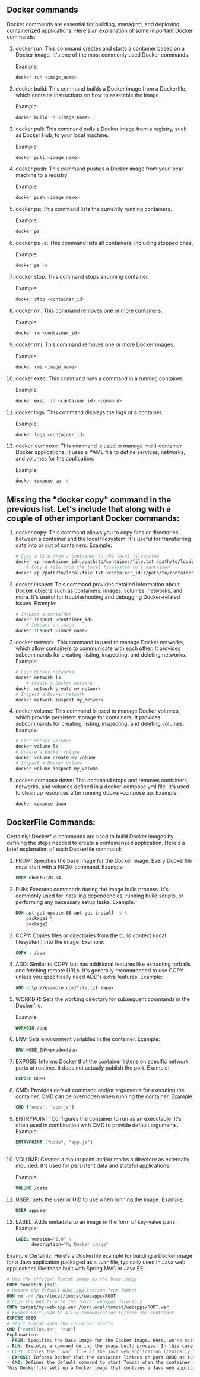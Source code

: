 ## Docker commands

Docker commands are essential for building, managing, and deploying containerized applications. Here's an explanation of some important Docker commands:

1. docker run: This command creates and starts a container based on a Docker image. It's one of the most commonly used Docker commands.

    Example: 
    ```bash
    docker run <image_name>
    ```
2. docker build: This command builds a Docker image from a Dockerfile, which contains instructions on how to assemble the image.

    Example:
    ```bash
    docker build -t <image_name> .
    ```
3. docker pull: This command pulls a Docker image from a registry, such as Docker Hub, to your local machine.

    Example:
    ```bash
    docker pull <image_name>
    ```
4. docker push: This command pushes a Docker image from your local machine to a registry.

    Example:
    ```bash
    docker push <image_name>
    ```
5. docker ps: This command lists the currently running containers.

    Example:
    ```bash
    docker ps
    ```
6. docker ps -a: This command lists all containers, including stopped ones.

    Example:
    ```bash
    docker ps -a
    ```
7. docker stop: This command stops a running container.

    Example:
    ```bash
    docker stop <container_id>
    ```
8. docker rm: This command removes one or more containers.

    Example:
    ```bash
    docker rm <container_id>
    ```
9. docker rmi: This command removes one or more Docker images.

    Example:
    ```bash
    docker rmi <image_name>
    ```
10. docker exec: This command runs a command in a running container.

    Example:
    ```bash
    docker exec -it <container_id> <command>
    ```

11. docker logs: This command displays the logs of a container.

    Example:
    ```bash
    docker logs <container_id>
    ```
12. docker-compose: This command is used to manage multi-container Docker applications. It uses a YAML file to define services, networks, and volumes for the application.

    Example:
    ```bash
    docker-compose up -d
    ```
## Missing the "docker copy" command in the previous list. Let's include that along with a couple of other important Docker commands:
1. docker copy: This command allows you to copy files or directories between a container and the local filesystem. It's useful for transferring data into or out of containers.
    Example:
    ```bash
    # Copy a file from a container to the local filesystem
    docker cp <container_id>:/path/to/container/file.txt /path/to/local/destination
        # Copy a file from the local filesystem to a container
    docker cp /path/to/local/file.txt <container_id>:/path/to/container/destination
    ```
2. docker inspect: This command provides detailed information about Docker objects such as containers, images, volumes, networks, and more. It's useful for troubleshooting and debugging Docker-related issues.
    Example:
    ```bash
    # Inspect a container
    docker inspect <container_id>
        # Inspect an image
    docker inspect <image_name>
    ```
3. docker network: This command is used to manage Docker networks, which allow containers to communicate with each other. It provides subcommands for creating, listing, inspecting, and deleting networks.
    Example:
    ```bash
    # List Docker networks
    docker network ls
        # Create a Docker network
    docker network create my_network
   # Inspect a Docker network
    docker network inspect my_network
    ```
4. docker volume: This command is used to manage Docker volumes, which provide persistent storage for containers. It provides subcommands for creating, listing, inspecting, and deleting volumes.
    Example:
    ```bash
    # List Docker volumes
    docker volume ls
    # Create a Docker volume
    docker volume create my_volume
    # Inspect a Docker volume
    docker volume inspect my_volume
    ```
5. docker-compose down: This command stops and removes containers, networks, and volumes defined in a docker-compose.yml file. It's used to clean up resources after running docker-compose up.
    Example:
    ```bash
    docker-compose down

## DockerFile Commands:
Certainly! Dockerfile commands are used to build Docker images by defining the steps needed to create a containerized application. Here's a brief explanation of each Dockerfile command:
1. FROM: Specifies the base image for the Docker image. Every Dockerfile must start with a FROM command.
    Example:
    ```Dockerfile
    FROM ubuntu:20.04
    ```
2. RUN: Executes commands during the image build process. It's commonly used for installing dependencies, running build scripts, or performing any necessary setup tasks.
    Example:
    ```Dockerfile
    RUN apt-get update && apt-get install -y \
        package1 \
        package2
    ```
3. COPY: Copies files or directories from the build context (local filesystem) into the image.
    Example:
    ```Dockerfile
    COPY . /app
    ```
4. ADD: Similar to COPY but has additional features like extracting tarballs and fetching remote URLs. It's generally recommended to use COPY unless you specifically need ADD's extra features.
    Example:
    ```Dockerfile
    ADD http://example.com/file.txt /app/
    ```
5. WORKDIR: Sets the working directory for subsequent commands in the Dockerfile.

    Example:
    ```Dockerfile
    WORKDIR /app
    ```
6. ENV: Sets environment variables in the container.
    Example:
    ```Dockerfile
    ENV NODE_ENV=production
    ```
7. EXPOSE: Informs Docker that the container listens on specific network ports at runtime. It does not actually publish the port.
    Example:
    ```Dockerfile
    EXPOSE 8080
    ```
8. CMD: Provides default command and/or arguments for executing the container. CMD can be overridden when running the container.
    Example:
    ```Dockerfile
    CMD ["node", "app.js"]
    ```
9. ENTRYPOINT: Configures the container to run as an executable. It's often used in combination with CMD to provide default arguments.
    Example:
    ```Dockerfile
    ENTRYPOINT ["node", "app.js"]
    ``
10. VOLUME: Creates a mount point and/or marks a directory as externally mounted. It's used for persistent data and stateful applications.

    Example:
    ```Dockerfile
    VOLUME /data
    ```
11. USER: Sets the user or UID to use when running the image.
    Example:
    ```Dockerfile
    USER appuser
    ```
12. LABEL: Adds metadata to an image in the form of key-value pairs.
    Example:
    ```Dockerfile
    LABEL version="1.0" \
          description="My Docker image"
    ```
Example
Certainly! Here's a Dockerfile example for building a Docker image for a Java application packaged as a `.war` file, typically used in Java web applications like those built with Spring MVC or Java EE:
```Dockerfile
# Use the official Tomcat image as the base image
FROM tomcat:9-jdk11
# Remove the default ROOT application from Tomcat
RUN rm -rf /usr/local/tomcat/webapps/ROOT
# Copy the WAR file to the Tomcat webapps directory
COPY target/my-web-app.war /usr/local/tomcat/webapps/ROOT.war
# Expose port 8080 to allow communication to/from the container
EXPOSE 8080
# Start Tomcat when the container starts
CMD ["catalina.sh", "run"]
Explanation:
- FROM: Specifies the base image for the Docker image. Here, we're using the official Tomcat image from Docker Hub, which includes Apache Tomcat with Java runtime.
- RUN: Executes a command during the image build process. In this case, we're removing the default `ROOT` application that comes with Tomcat to make room for our own application.
- COPY: Copies the `.war` file of the Java web application (typically located in the `target` directory after building the application) from the local filesystem to the Tomcat webapps directory inside the container. We're renaming it to `ROOT.war` so that it deploys as the root application in Tomcat.
- EXPOSE: Informs Docker that the container listens on port 8080 at runtime. This does not actually publish the port but documents which ports are intended to be published.
- CMD: Defines the default command to start Tomcat when the container is started. It executes `catalina.sh run`, which starts Tomcat and serves the deployed web application.
This Dockerfile sets up a Docker image that contains a Java web application packaged as a `.war` file. When the image is run as a container, it will start Apache Tomcat and deploy the web application, allowing users to access it via port 8080. This example demonstrates how to create a Dockerfile for a Java web application deployed on a Tomcat server within a Docker container.
